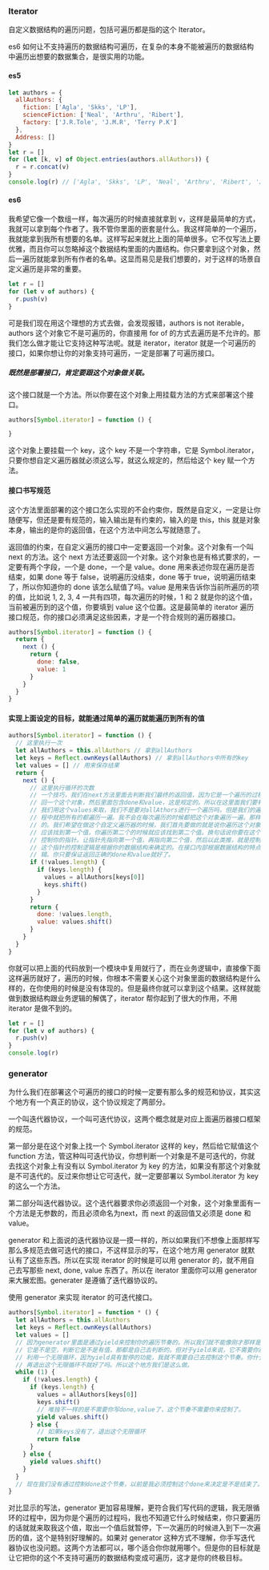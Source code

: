 ### Iterator

自定义数据结构的遍历问题，包括可遍历都是指的这个 Iterator。

es6 如何让不支持遍历的数据结构可遍历，在复杂的本身不能被遍历的数据结构中遍历出想要的数据集合，是很实用的功能。

#### es5 

```js
let authors = {
  allAuthors: {
    fiction: ['Agla', 'Skks', 'LP'],
    scienceFiction: ['Neal', 'Arthru', 'Ribert'],
    factory: ['J.R.Tole', 'J.M.R', 'Terry P.K']
  },
  Address: []
}
let r = []
for (let [k, v] of Object.entries(authors.allAuthors)) {
  r = r.concat(v)
}
console.log(r) // ['Agla', 'Skks', 'LP', 'Neal', 'Arthru', 'Ribert', 'J.R.Tole', 'J.M.R', 'Terry P.K']
```

#### es6

我希望它像一个数组一样，每次遍历的时候直接就拿到 v，这样是最简单的方式，我就可以拿到每个作者了。我不管你里面的嵌套是什么。我这样简单的一个遍历，我就能拿到我所有想要的名单。这样写起来就比上面的简单很多。它不仅写法上要优雅，而且你可以忽略掉这个数据结构里面的内置结构。你只要拿到这个对象，然后一遍历就能拿到所有作者的名单。这显而易见是我们想要的，对于这样的场景自定义遍历是非常的重要。

```js
let r = []
for (let v of authors) {
  r.push(v)
}
```

可是我们现在用这个理想的方式去做，会发现报错，authors is not iterable，authors 这个对象它不是可遍历的，你直接用 for of 的方式去遍历是不允许的。那我们怎么做才能让它支持这种写法呢。就是 iterator，iterator 就是一个可遍历的接口，如果你想让你的对象支持可遍历，一定是部署了可遍历接口。

##### 既然是部署接口，肯定要跟这个对象做关联。

这个接口就是一个方法。所以你要在这个对象上用挂载方法的方式来部署这个接口。

```js
authors[Symbol.iterator] = function () {

}
```

这个对象上要挂载一个 key，这个 key 不是一个字符串，它是 Symbol.iterator，只要你想自定义遍历器就必须这么写，就这么规定的，然后给这个 key 赋一个方法。

#### 接口书写规范

这个方法里面部署的这个接口怎么实现的不会约束你，既然是自定义，一定是让你随便写，但还是要有规范的，输入输出是有约束的，输入的是 this，this 就是对象本身，输出的是你的返回值，在这个方法中间怎么写就随意了。

返回值的约束，在自定义遍历的接口中一定要返回一个对象。这个对象有一个叫 next 的方法。这个 next 方法还要返回一个对象。这个对象也是有格式要求的，一定要有两个字段，一个是 done，一个是 value。done 用来表述你现在遍历是否结束，如果 done 等于 false，说明遍历没结束，done 等于 true，说明遍历结束了，所以你知道你的 done 该怎么赋值了吗。value 是用来告诉你当前所遍历的项的值，比如说 1, 2, 3, 4 一共有四项，每次遍历的时候，1 和 2 就是你的这个值，当前被遍历到的这个值，你要填到 value 这个位置。这是最简单的 iterator 遍历接口规范，你的接口必须满足这些因素，才是一个符合规则的遍历器接口。

```js
authors[Symbol.iterator] = function () {
  return { 
    next () {
      return {
        done: false,
        value: 1
      }
    }
  }
}
```

#### 实现上面设定的目标，就能通过简单的遍历就能遍历到所有的值

```js
authors[Symbol.iterator] = function () {
  // 这里执行一次
  let allAuthors = this.allAuthors // 拿到allAuthors
  let keys = Reflect.ownKeys(allAuthors) // 拿到allAuthors中所有的key
  let values = [] // 用来保存结果
  return { 
    next () {
      // 这里执行循环的次数
      // 一个技巧，我们在next方法里面去判断我们最终的返回值，因为它是一个遍历的过程，每一个遍历都要返
      // 回一个这个对象，然后里面包含done和value，这是规定的。所以在这里面我们要判断values的长度。
      // 我们用这个values来取，我们不是要对allAthors进行一个遍历吗，但是我们的遍历不会在一开始的过
      // 程中就把所有的都遍历一遍。我不会在每次遍历的时候都把这个对象遍历一遍。那样的话你的计算是多余
      // 的。我们希望在做这个自定义遍历器的时候，我们首先要做的就是说你遍历这个对象的第一个作者，我就
      // 应该找到第一个值，你遍历第二个的时候就应该找到第二个值。换句话说你要在这个自定义遍历的过程中
      // 控制你的指针。让指针先指向第一个值，再指向第二个值，然后以此类推，就是控制每一次给出去一个值。
      // 这个指针的控制逻辑是根据你的数据结构来确定的。在接口内部根据数据结构的特点实现你自己的业务逻
      // 辑。你只要保证返回正确的done和value就好了。
      if (!values.length) {
        if (keys.length) {
          values = allAuthors[keys[0]]
          keys.shift()
        }
      }
      return {
        done: !values.length,
        value: values.shift()
      }
    }
  }
}
```

你就可以把上面的代码放到一个模块中复用就行了，而在业务逻辑中，直接像下面这样遍历就好了，遍历的时候，你根本不需要关心这个对象里面的数据结构是什么样的，在你使用的时候是没有体现的。但是最终你就可以拿到这个结果。这样就能做到数据结构跟业务逻辑的解偶了，iterator 帮你起到了很大的作用，不用 iterator 是做不到的。

```js
let r = []
for (let v of authors) {
  r.push(v)
}
console.log(r)
```

### generator

为什么我们在部署这个可遍历的接口的时候一定要有那么多的规范和协议，其实这个地方有一个真正的协议，这个协议规定了两部分。

一个叫迭代器协议，一个叫可迭代协议，这两个概念就是对应上面遍历器接口框架的规范。

第一部分是在这个对象上找一个 Symbol.iterator 这样的 key，然后给它赋值这个 function 方法，管这种叫可迭代协议，你想判断一个对象是不是可迭代的，你就去找这个对象上有没有以 Symbol.iterator 为 key 的方法，如果没有那这个对象就是不可迭代的。反过来你想让它可迭代，就一定要部署以 Symbol.iterator 为 key 的这么一个方法。

第二部分叫迭代器协议。这个迭代器要求你必须返回一个对象，这个对象里面有一个方法是无参数的，而且必须命名为next，而 next 的返回值又必须是 done 和 value。

generator 和上面说的迭代器协议是一摸一样的，所以如果我们不想像上面那样写那么多规范去做可迭代的接口，不这样显示的写，在这个地方用 generator 就默认有了这些东西。所以在实现 iterator 的时候是可以用 generator 的，就不用自己去写那些 next, done, value 东西了。所以在 iterator 里面你可以用 generator 来大展宏图。generater 是遵循了迭代器协议的。

使用 generator 来实现 iterator 的可迭代接口。

```js
authors[Symbol.iterator] = function * () {
  let allAuthors = this.allAuthors
  let keys = Reflect.ownKeys(allAuthors)
  let values = []
  // 因为generator里面是通过yield来控制你的遍历节奏的。所以我们就不能像刚才那样是自己判断了。要判断
  // 它是不是空，判断它是不是有值，那都是自己去判断的。但对于yield来说，它不需要你那样去做了。我们就
  // 利用一个无限循环，因为yield具有暂停的功能，我就不需要自己去控制这个节奏。你什么时候没有值了，我
  // 再退出这个无限循环不就好了吗。所以这个地方我们是这么做。
  while (1) {
    if (!values.length) {
      if (keys.length) {
        values = allAuthors[keys[0]]
        keys.shift()
        // 唯独不一样的是不需要你写done,value了，这个节奏不需要你来控制了。
        yield values.shift()
      } else {
        // 如果keys没有了，退出这个无限循环
        return false
      }
    } else {
      yield values.shift()
    }
  }
  // 现在我们没有通过控制done这个节奏，以前是我必须控制这个done来决定是不是结束了。需要我们自己来判断跟我们使用         generator判断的思路不一样。其他的怎么去取作者，怎么去从左到右从上到下遍历都是一样的。只是节奏的控制方法不一样了。之前是手动的控制done，传递value。而使用generator的话你是通过yield来做的。完全没有显示的写done和value。你只是用yield传下值就可以了。至于说这个done是不是结束了，不需要你去来做。因为没有yield之后，它会帮你自动截断。所以这个代码的话写上去要比之前的更加的简洁。
}
```

对比显示的写法，generator 更加容易理解，更符合我们写代码的逻辑，我无限循环的过程中，因为你是个遍历的过程吗，我也不知道它什么时候结束，你只要遍历的话就就来取我这个值，取出一个值后就暂停，下一次遍历的时候进入到下一次遍历的值，这个是特别好理解的。如果对 generator 这种方式不理解，你手写迭代器协议也没问题。这两个方法都可以，哪个适合你你就用哪个。但是你的目标就是让它把你的这个不支持可遍历的数据结构变成可遍历，这才是你的终极目标。